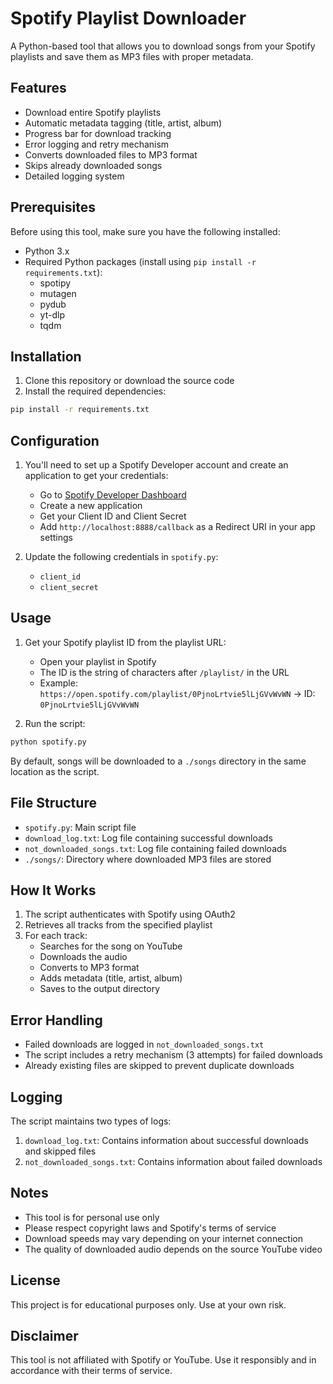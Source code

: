 # Spotify Playlist Downloader

A Python-based tool that allows you to download songs from your Spotify playlists and save them as MP3 files with proper metadata.

## Features

- Download entire Spotify playlists
- Automatic metadata tagging (title, artist, album)
- Progress bar for download tracking
- Error logging and retry mechanism
- Converts downloaded files to MP3 format
- Skips already downloaded songs
- Detailed logging system

## Prerequisites

Before using this tool, make sure you have the following installed:

- Python 3.x
- Required Python packages (install using `pip install -r requirements.txt`):
  - spotipy
  - mutagen
  - pydub
  - yt-dlp
  - tqdm

## Installation

1. Clone this repository or download the source code
2. Install the required dependencies:
```bash
pip install -r requirements.txt
```

## Configuration

1. You'll need to set up a Spotify Developer account and create an application to get your credentials:
   - Go to [Spotify Developer Dashboard](https://developer.spotify.com/dashboard)
   - Create a new application
   - Get your Client ID and Client Secret
   - Add `http://localhost:8888/callback` as a Redirect URI in your app settings

2. Update the following credentials in `spotify.py`:
   - `client_id`
   - `client_secret`

## Usage

1. Get your Spotify playlist ID from the playlist URL:
   - Open your playlist in Spotify
   - The ID is the string of characters after `/playlist/` in the URL
   - Example: `https://open.spotify.com/playlist/0PjnoLrtvie5lLjGVvWvWN` → ID: `0PjnoLrtvie5lLjGVvWvWN`

2. Run the script:
```bash
python spotify.py
```

By default, songs will be downloaded to a `./songs` directory in the same location as the script.

## File Structure

- `spotify.py`: Main script file
- `download_log.txt`: Log file containing successful downloads
- `not_downloaded_songs.txt`: Log file containing failed downloads
- `./songs/`: Directory where downloaded MP3 files are stored

## How It Works

1. The script authenticates with Spotify using OAuth2
2. Retrieves all tracks from the specified playlist
3. For each track:
   - Searches for the song on YouTube
   - Downloads the audio
   - Converts to MP3 format
   - Adds metadata (title, artist, album)
   - Saves to the output directory

## Error Handling

- Failed downloads are logged in `not_downloaded_songs.txt`
- The script includes a retry mechanism (3 attempts) for failed downloads
- Already existing files are skipped to prevent duplicate downloads

## Logging

The script maintains two types of logs:
1. `download_log.txt`: Contains information about successful downloads and skipped files
2. `not_downloaded_songs.txt`: Contains information about failed downloads

## Notes

- This tool is for personal use only
- Please respect copyright laws and Spotify's terms of service
- Download speeds may vary depending on your internet connection
- The quality of downloaded audio depends on the source YouTube video

## License

This project is for educational purposes only. Use at your own risk.

## Disclaimer

This tool is not affiliated with Spotify or YouTube. Use it responsibly and in accordance with their terms of service. 